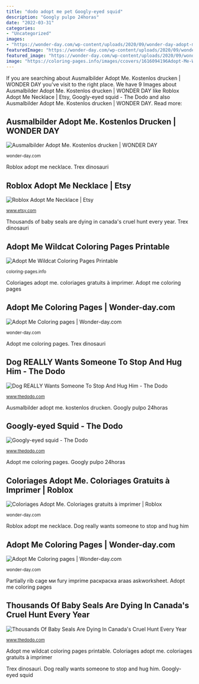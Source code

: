 ```yaml
---
title: "dodo adopt me pet Googly-eyed squid"
description: "Googly pulpo 24horas"
date: "2022-03-31"
categories:
- "Uncategorized"
images:
- "https://wonder-day.com/wp-content/uploads/2020/09/wonder-day-adopt-me-16-768x519.jpg"
featuredImage: "https://wonder-day.com/wp-content/uploads/2020/09/wonder-day-adopt-me-16-768x519.jpg"
featured_image: "https://wonder-day.com/wp-content/uploads/2020/09/wonder-day-adopt-me-20.jpg"
image: "https://coloring-pages.info/images/ccovers/1616094196Adopt-Me-Wildcat.jpg"
---
```


If you are searching about Ausmalbilder Adopt Me. Kostenlos drucken | WONDER DAY you've visit to the right place. We have 9 Images about Ausmalbilder Adopt Me. Kostenlos drucken | WONDER DAY like Roblox Adopt Me Necklace | Etsy, Googly-eyed squid - The Dodo and also Ausmalbilder Adopt Me. Kostenlos drucken | WONDER DAY. Read more:

## Ausmalbilder Adopt Me. Kostenlos Drucken | WONDER DAY

![Ausmalbilder Adopt Me. Kostenlos drucken | WONDER DAY](https://wonder-day.com/wp-content/uploads/2021/04/wonder-day-adopt-me-new-32-768x979.jpg "Adopt me coloring pages")

<small>wonder-day.com</small>

Roblox adopt me necklace. Trex dinosauri

## Roblox Adopt Me Necklace | Etsy

![Roblox Adopt Me Necklace | Etsy](https://i.etsystatic.com/24436227/r/il/34f41e/2655094549/il_794xN.2655094549_kmp7.jpg "Coloriages adopt me. coloriages gratuits à imprimer")

<small>www.etsy.com</small>

Thousands of baby seals are dying in canada&#039;s cruel hunt every year. Trex dinosauri

## Adopt Me Wildcat Coloring Pages Printable

![Adopt Me Wildcat Coloring Pages Printable](https://coloring-pages.info/images/ccovers/1616094196Adopt-Me-Wildcat.jpg "Adopt me coloring pages")

<small>coloring-pages.info</small>

Coloriages adopt me. coloriages gratuits à imprimer. Adopt me coloring pages

## Adopt Me Coloring Pages | Wonder-day.com

![Adopt Me Coloring pages | Wonder-day.com](https://wonder-day.com/wp-content/uploads/2020/09/wonder-day-adopt-me-16-768x519.jpg "Adopt me coloring pages")

<small>wonder-day.com</small>

Adopt me coloring pages. Trex dinosauri

## Dog REALLY Wants Someone To Stop And Hug Him - The Dodo

![Dog REALLY Wants Someone To Stop And Hug Him - The Dodo](https://assets3.thrillist.com/v1/image/2560686/1200x600/crop; "Ausmalbilder adopt me. kostenlos drucken")

<small>www.thedodo.com</small>

Ausmalbilder adopt me. kostenlos drucken. Googly pulpo 24horas

## Googly-eyed Squid - The Dodo

![Googly-eyed squid - The Dodo](https://assets3.thrillist.com/v1/image/2523326/1200x600/crop; "Adopt me wildcat coloring pages printable")

<small>www.thedodo.com</small>

Adopt me coloring pages. Googly pulpo 24horas

## Coloriages Adopt Me. Coloriages Gratuits à Imprimer | Roblox

![Coloriages Adopt Me. Coloriages gratuits à imprimer | Roblox](https://wonder-day.com/wp-content/uploads/2020/09/wonder-day-adopt-me-20.jpg "Coloriages adopt me. coloriages gratuits à imprimer")

<small>wonder-day.com</small>

Roblox adopt me necklace. Dog really wants someone to stop and hug him

## Adopt Me Coloring Pages | Wonder-day.com

![Adopt Me Coloring pages | Wonder-day.com](https://wonder-day.com/wp-content/uploads/2020/11/trex-trex-egg-adopt-me-1024x576.jpg "Ausmalbilder adopt me. kostenlos drucken")

<small>wonder-day.com</small>

Partially rib cage ми fury imprime раскраска araas askworksheet. Adopt me coloring pages

## Thousands Of Baby Seals Are Dying In Canada&#039;s Cruel Hunt Every Year

![Thousands Of Baby Seals Are Dying In Canada&#039;s Cruel Hunt Every Year](https://assets3.thrillist.com/v1/image/2526402/1200x600/crop; "Trex dinosauri")

<small>www.thedodo.com</small>

Adopt me wildcat coloring pages printable. Coloriages adopt me. coloriages gratuits à imprimer

Trex dinosauri. Dog really wants someone to stop and hug him. Googly-eyed squid
